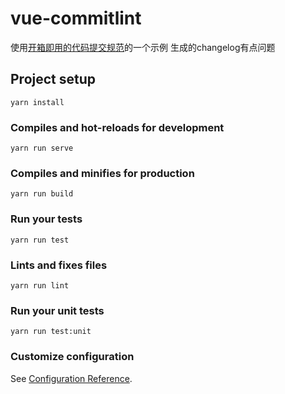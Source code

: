 # vue-commitlint

使用[开箱即用的代码提交规范](https://juejin.im/post/5ddc7baa6fb9a07ab07f661e)的一个示例
生成的changelog有点问题
## Project setup
```
yarn install
```

### Compiles and hot-reloads for development
```
yarn run serve
```

### Compiles and minifies for production
```
yarn run build
```

### Run your tests
```
yarn run test
```

### Lints and fixes files
```
yarn run lint
```

### Run your unit tests
```
yarn run test:unit
```

### Customize configuration
See [Configuration Reference](https://cli.vuejs.org/config/).
